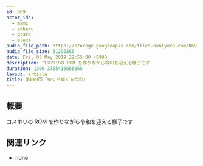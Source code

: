 ```yaml
---
id: 069
actor_ids:
  - mami
  - aoharu
  - qtaro
  - alexa
audio_file_path: https://storage.googleapis.com/files.nantyara.com/069.mp3
audio_file_size: 31295566
date: Fri, 03 May 2019 22:55:00 +0900
description: コスホリの ROM を作りながら令和を迎える様子です
duration: 1300.3755416666665
layout: article
title: 第069回「ゆく平成くる令和」
---
```

## 概要

コスホリの ROM を作りながら令和を迎える様子です

## 関連リンク

* none
